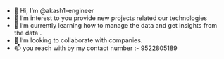 - 👋 Hi, I’m @akash1-engineer
- 👀 I’m interest to you provide new projects related our technologies
- 🌱 I’m currently learning how to manage the data  and get insights from the data .
- 💞️ I’m looking to collaborate  with companies.
- 📫 you reach with by  my contact number :- 9522805189


<!---
akash1-engineer/akash1-engineer is a ✨ special ✨ repository because its `README.md` (this file) appears on your GitHub profile.
You can click the Preview link to take a look at your changes.
--->

